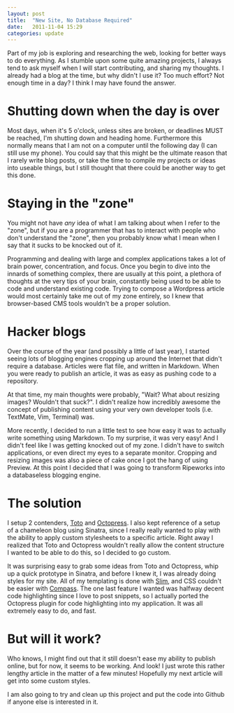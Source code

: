 ```yaml
---
layout: post
title:  "New Site, No Database Required"
date:   2011-11-04 15:29
categories: update
---
```


Part of my job is exploring and researching the web, looking for better ways to do everything. As I stumble upon some quite amazing projects, I always tend to ask myself when I will start contributing, and sharing my thoughts. I already had a blog at the time, but why didn't I use it? Too much effort? Not enough time in a day? I think I may have found the answer.


Shutting down when the day is over
==================================

Most days, when it's 5 o'clock, unless sites are broken, or deadlines MUST be reached, I'm shutting down and heading home. Furthermore this normally means that I am not on a computer until the following day (I can still use my phone). You could say that this might be the ultimate reason that I rarely write blog posts, or take the time to compile my projects or ideas into useable things, but I still thought that there could be another way to get this done.

Staying in the "zone"
======================

You might not have *any* idea of what I am talking about when I refer to the "zone", but if you are a programmer that has to interact with people who don't understand the "zone", then you probably know what I mean when I say that it sucks to be knocked out of it. 

Programming and dealing with large and complex applications takes a lot of brain power, concentration, and focus. Once you begin to dive into the innards of something complex, there are usually at this point, a plethora of thoughts at the very tips of your brain, constantly being used to be able to code and understand existing code. Trying to compose a Wordpress article would most certainly take me out of my zone entirely, so I knew that browser-based CMS tools wouldn't be a proper solution.

Hacker blogs
============

Over the course of the year (and possibly a little of last year), I started seeing lots of blogging engines cropping up around the Internet that didn't require a database. Articles were flat file, and written in Markdown. When you were ready to publish an article, it was as easy as pushing code to a repository. 

At that time, my main thoughts were probably, "Wait? What about resizing images? Wouldn't that suck?". I didn't realize how incredibly awesome the concept of publishing content using your very own developer tools (i.e. TextMate, Vim, Terminal) was. 

More recently, I decided to run a little test to see how easy it was to actually write something using Markdown. To my surprise, it was very easy! And I didn't feel like I was getting knocked out of my zone. I didn't have to switch applications, or even direct my eyes to a separate monitor. Cropping and resizing images was also a piece of cake once I got the hang of using Preview. At this point I decided that I was going to transform Ripeworks into a databaseless blogging engine.

The solution
============

I setup 2 contenders, [Toto](https://github.com/cloudhead/toto) and [Octopress](http://octopress.org/). I also kept reference of a setup of a chameleon blog using Sinatra, since I really really wanted to play with the ability to apply custom stylesheets to a specific article. Right away I realized that Toto and Octopress wouldn't really allow the content structure I wanted to be able to do this, so I decided to go custom.

It was surprising easy to grab some ideas from Toto and Octopress, whip up a quick prototype in Sinatra, and before I knew it, I was already doing styles for my site. All of my templating is done with [Slim](http://slim-lang.com/), and CSS couldn't be easier with [Compass](http://compass-style.org/). The one last feature I wanted was halfway decent code highlighting since I love to post snippets, so I actually ported the Octopress plugin for code highlighting into my application. It was all extremely easy to do, and fast.

But will it work?
=================

Who knows, I might find out that it still doesn't ease my ability to publish online, but for now, it seems to be working. And look! I just wrote this rather lengthy article in the matter of a few minutes! Hopefully my next article will get into some custom styles.

I am also going to try and clean up this project and put the code into Github if anyone else is interested in it.
